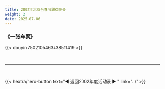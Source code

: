 ```yaml
---
title: 2002年北京台春节联欢晚会
weight: 2
date: 2025-07-06
---
```


### 《一张车票》

{{< douyin 7502105463438511419 >}}


<br>
<hr>
<br>

{{< hextra/hero-button text="◀ 返回2002年度活动表 ▶ " link="../" >}}